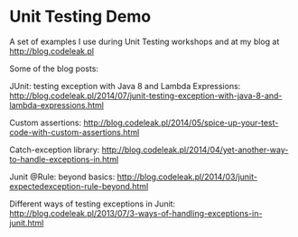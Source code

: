 Unit Testing Demo
=================

A set of examples I use during Unit Testing workshops and at my blog at http://blog.codeleak.pl

Some of the blog posts:

JUnit: testing exception with Java 8 and Lambda Expressions: http://blog.codeleak.pl/2014/07/junit-testing-exception-with-java-8-and-lambda-expressions.html

Custom assertions: http://blog.codeleak.pl/2014/05/spice-up-your-test-code-with-custom-assertions.html

Catch-exception library: http://blog.codeleak.pl/2014/04/yet-another-way-to-handle-exceptions-in.html

Junit @Rule: beyond basics: http://blog.codeleak.pl/2014/03/junit-expectedexception-rule-beyond.html

Different ways of testing exceptions in Junit: http://blog.codeleak.pl/2013/07/3-ways-of-handling-exceptions-in-junit.html
